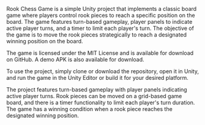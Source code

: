 Rook Chess Game is a simple Unity project that implements a classic board game where players control rook pieces to reach a specific position on the board. The game features turn-based gameplay, player panels to indicate active player turns, and a timer to limit each player's turn. The objective of the game is to move the rook pieces strategically to reach a designated winning position on the board.

The game is licensed under the MIT License and is available for download on GitHub. A demo APK is also available for download.

To use the project, simply clone or download the repository, open it in Unity, and run the game in the Unity Editor or build it for your desired platform.

The project features turn-based gameplay with player panels indicating active player turns. Rook pieces can be moved on a grid-based game board, and there is a timer functionality to limit each player's turn duration. The game has a winning condition when a rook piece reaches the designated winning position.
